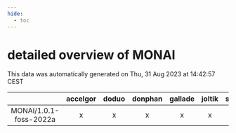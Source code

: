 ```yaml
---
hide:
  - toc
---
```


detailed overview of MONAI
==========================


This data was automatically generated on Thu, 31 Aug 2023 at 14:42:57 CEST  

| |accelgor|doduo|donphan|gallade|joltik|skitty|swalot|victini|
| :---: | :---: | :---: | :---: | :---: | :---: | :---: | :---: | :---: |
|MONAI/1.0.1-foss-2022a|x|x|x|x|x|x|x|x|
